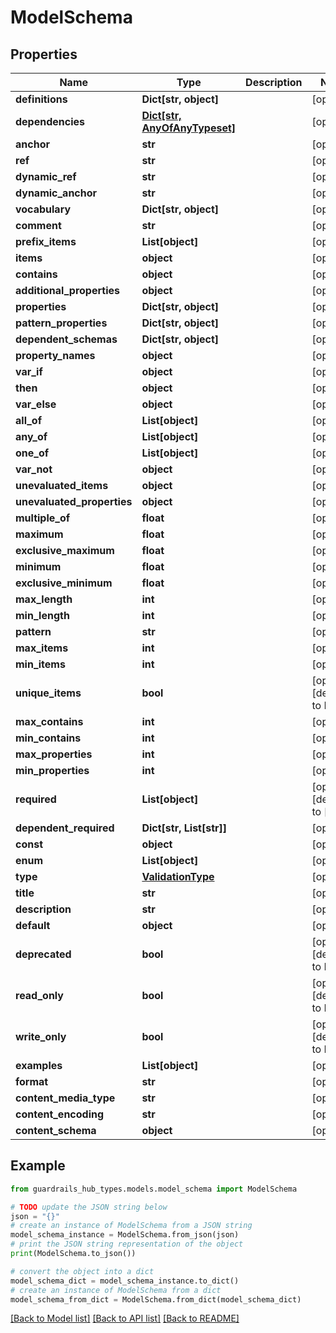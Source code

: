 # ModelSchema


## Properties

Name | Type | Description | Notes
------------ | ------------- | ------------- | -------------
**definitions** | **Dict[str, object]** |  | [optional] 
**dependencies** | [**Dict[str, AnyOfAnyTypeset]**](AnyOfAnyTypeset.md) |  | [optional] 
**anchor** | **str** |  | [optional] 
**ref** | **str** |  | [optional] 
**dynamic_ref** | **str** |  | [optional] 
**dynamic_anchor** | **str** |  | [optional] 
**vocabulary** | **Dict[str, object]** |  | [optional] 
**comment** | **str** |  | [optional] 
**prefix_items** | **List[object]** |  | [optional] 
**items** | **object** |  | [optional] 
**contains** | **object** |  | [optional] 
**additional_properties** | **object** |  | [optional] 
**properties** | **Dict[str, object]** |  | [optional] 
**pattern_properties** | **Dict[str, object]** |  | [optional] 
**dependent_schemas** | **Dict[str, object]** |  | [optional] 
**property_names** | **object** |  | [optional] 
**var_if** | **object** |  | [optional] 
**then** | **object** |  | [optional] 
**var_else** | **object** |  | [optional] 
**all_of** | **List[object]** |  | [optional] 
**any_of** | **List[object]** |  | [optional] 
**one_of** | **List[object]** |  | [optional] 
**var_not** | **object** |  | [optional] 
**unevaluated_items** | **object** |  | [optional] 
**unevaluated_properties** | **object** |  | [optional] 
**multiple_of** | **float** |  | [optional] 
**maximum** | **float** |  | [optional] 
**exclusive_maximum** | **float** |  | [optional] 
**minimum** | **float** |  | [optional] 
**exclusive_minimum** | **float** |  | [optional] 
**max_length** | **int** |  | [optional] 
**min_length** | **int** |  | [optional] 
**pattern** | **str** |  | [optional] 
**max_items** | **int** |  | [optional] 
**min_items** | **int** |  | [optional] 
**unique_items** | **bool** |  | [optional] [default to False]
**max_contains** | **int** |  | [optional] 
**min_contains** | **int** |  | [optional] 
**max_properties** | **int** |  | [optional] 
**min_properties** | **int** |  | [optional] 
**required** | **List[object]** |  | [optional] [default to []]
**dependent_required** | **Dict[str, List[str]]** |  | [optional] 
**const** | **object** |  | [optional] 
**enum** | **List[object]** |  | [optional] 
**type** | [**ValidationType**](ValidationType.md) |  | [optional] 
**title** | **str** |  | [optional] 
**description** | **str** |  | [optional] 
**default** | **object** |  | [optional] 
**deprecated** | **bool** |  | [optional] [default to False]
**read_only** | **bool** |  | [optional] [default to False]
**write_only** | **bool** |  | [optional] [default to False]
**examples** | **List[object]** |  | [optional] 
**format** | **str** |  | [optional] 
**content_media_type** | **str** |  | [optional] 
**content_encoding** | **str** |  | [optional] 
**content_schema** | **object** |  | [optional] 

## Example

```python
from guardrails_hub_types.models.model_schema import ModelSchema

# TODO update the JSON string below
json = "{}"
# create an instance of ModelSchema from a JSON string
model_schema_instance = ModelSchema.from_json(json)
# print the JSON string representation of the object
print(ModelSchema.to_json())

# convert the object into a dict
model_schema_dict = model_schema_instance.to_dict()
# create an instance of ModelSchema from a dict
model_schema_from_dict = ModelSchema.from_dict(model_schema_dict)
```
[[Back to Model list]](../README.md#documentation-for-models) [[Back to API list]](../README.md#documentation-for-api-endpoints) [[Back to README]](../README.md)


